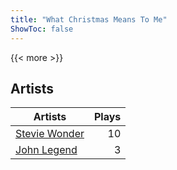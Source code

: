 ```yaml
---
title: "What Christmas Means To Me"
ShowToc: false
---
```


{{< more >}}

## Artists
Artists | Plays 
----- | -----: 
[Stevie Wonder](/artists/stevie-wonder-3404) | 10
[John Legend](/artists/john-legend-36643) | 3


